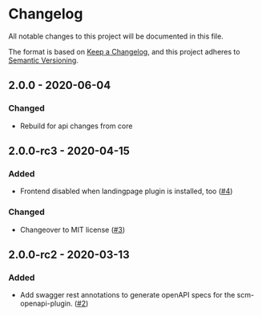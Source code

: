 # Changelog
All notable changes to this project will be documented in this file.

The format is based on [Keep a Changelog](https://keepachangelog.com/en/1.0.0/),
and this project adheres to [Semantic Versioning](https://semver.org/spec/v2.0.0.html).

## 2.0.0 - 2020-06-04
### Changed
- Rebuild for api changes from core

## 2.0.0-rc3 - 2020-04-15
### Added
- Frontend disabled when landingpage plugin is installed, too ([#4](https://github.com/scm-manager/scm-activity-plugin/pull/4))
### Changed
- Changeover to MIT license ([#3](https://github.com/scm-manager/scm-activity-plugin/pull/3))

## 2.0.0-rc2 - 2020-03-13
### Added
- Add swagger rest annotations to generate openAPI specs for the scm-openapi-plugin. ([#2](https://github.com/scm-manager/scm-activity-plugin/pull/2))
